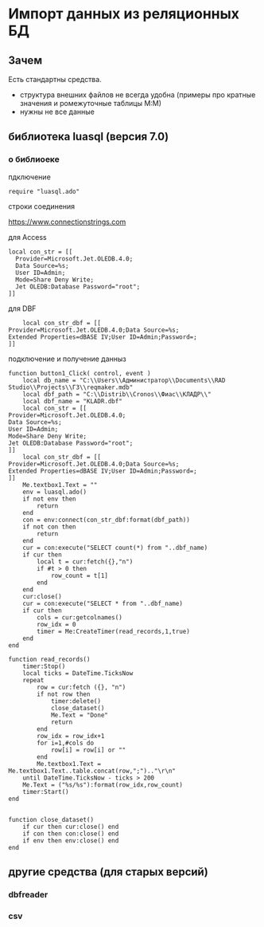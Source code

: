 # Импорт данных из реляционных БД  
## Зачем  
Есть стандартны средства. 

- структура внешних файлов не всегда удобна (примеры про кратные значения и ромежуточные таблицы М:М)
- нужны не все данные

## библиотека luasql (версия 7.0)
### о библиоеке  
пдключение
```
require "luasql.ado"
```
строки соединения

https://www.connectionstrings.com

для Access
```
local con_str = [[
  Provider=Microsoft.Jet.OLEDB.4.0;
  Data Source=%s;
  User ID=Admin;
  Mode=Share Deny Write;
  Jet OLEDB:Database Password="root";
]]
```
для DBF
```
	local con_str_dbf = [[
Provider=Microsoft.Jet.OLEDB.4.0;Data Source=%s;
Extended Properties=dBASE IV;User ID=Admin;Password=;
]]
```
подключение и получение данныз
```
function button1_Click( control, event )
	local db_name = "C:\\Users\\Администратор\\Documents\\RAD Studio\\Projects\\ГЗ\\reqmaker.mdb"
	local dbf_path = "C:\\Distrib\\Cronos\\Фиас\\КЛАДР\\"
	local dbf_name = "KLADR.dbf"
	local con_str = [[
Provider=Microsoft.Jet.OLEDB.4.0;
Data Source=%s;
User ID=Admin;
Mode=Share Deny Write;
Jet OLEDB:Database Password="root";
]]
	local con_str_dbf = [[
Provider=Microsoft.Jet.OLEDB.4.0;Data Source=%s;
Extended Properties=dBASE IV;User ID=Admin;Password=;
]]
	Me.textbox1.Text = ""
	env = luasql.ado() 
	if not env then
		return
	end
	con = env:connect(con_str_dbf:format(dbf_path))
	if not con then
		return
	end
	cur = con:execute("SELECT count(*) from "..dbf_name)
	if cur then
		local t = cur:fetch({},"n")
		if #t > 0 then
			row_count = t[1]
		end
	end
	cur:close()
	cur = con:execute("SELECT * from "..dbf_name)
	if cur then
		cols = cur:getcolnames()
		row_idx = 0
		timer = Me:CreateTimer(read_records,1,true)
	end
end

function read_records()
	timer:Stop()
	local ticks = DateTime.TicksNow
	repeat
		row = cur:fetch ({}, "n") 
		if not row then 
			timer:delete()
			close_dataset()
			Me.Text = "Done"
			return
		end
		row_idx = row_idx+1
		for i=1,#cols do
			row[i] = row[i] or ""
		end
		Me.textbox1.Text = Me.textbox1.Text..table.concat(row,";").."\r\n"
	until DateTime.TicksNow - ticks > 200	
	Me.Text = ("%s/%s"):format(row_idx,row_count)
	timer:Start()
end


function close_dataset()
	if cur then cur:close() end
	if con then con:close() end			
	if env then env:close() end
end
```

## другие средства (для старых версий)
### dbfreader
### csv


